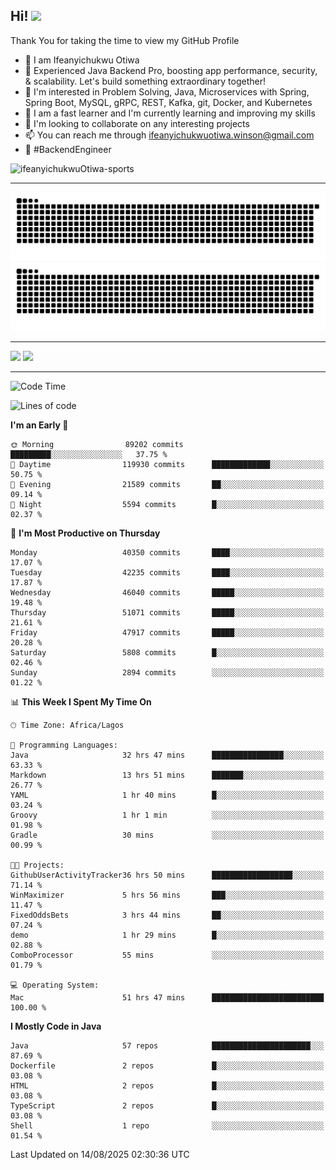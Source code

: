 <!-- BLOG-POST-LIST:START --><!-- BLOG-POST-LIST:END -->

## Hi! <img src="https://media.giphy.com/media/hvRJCLFzcasrR4ia7z/giphy.gif" width="4%"> 

Thank You for taking the time to view my GitHub Profile

- 👋 I am Ifeanyichukwu Otiwa
- 🚀 Experienced Java Backend Pro, boosting app performance, security, & scalability. Let's build something extraordinary together!
- 👀 I'm interested in Problem Solving, Java, Microservices with Spring, Spring Boot, MySQL, gRPC, REST, Kafka, git, Docker, and Kubernetes
- 🌱 I am a fast learner and I'm currently learning and improving my skills
- 💞️ I'm looking to collaborate on any interesting projects
- 📫 You can reach me through ifeanyichukwuotiwa.winson@gmail.com
- 🚀 #BackendEngineer

<p align="left" marginTop="10px"> <img src="https://komarev.com/ghpvc/?username=ifeanyichukwuOtiwa-sports&label=Profile%20views&color=0e75b6&style=for-the-badge" alt="ifeanyichukwuOtiwa-sports" /> </p>

***

<!--🐍📈SNAKEGRAPH / 🌐WEBSITE: https://github.com/Platane/snk -->
![github contribution grid snake animation](https://raw.githubusercontent.com/ifeanyichukwuOtiwa-sports/ifeanyichukwuOtiwa-sports/output/github-contribution-grid-snake-dark.svg#gh-dark-mode-only)![github contribution grid snake animation](https://raw.githubusercontent.com/ifeanyichukwuOtiwa-sports/ifeanyichukwuOtiwa-sports/output/github-contribution-grid-snake.svg#gh-light-mode-only)

***

<p float="left">
  <img float="left" src="https://github-readme-stats.vercel.app/api?username=ifeanyichukwuOtiwa-sports&count_private=true&include_all_commits=true&theme=react&show_icons=true" />
  <img float="right" src="https://github-readme-stats.vercel.app/api/top-langs/?username=ifeanyichukwuOtiwa-sports&layout=compact&show_icons=true&theme=react" /> 
</p>

***



<!--START_SECTION:waka-->
![Code Time](http://img.shields.io/badge/Code%20Time-4%2C091%20hrs%2058%20mins-blue)

![Lines of code](https://img.shields.io/badge/From%20Hello%20World%20I%27ve%20Written-64.3%20million%20lines%20of%20code-blue)

**I'm an Early 🐤** 

```text
🌞 Morning                89202 commits       █████████░░░░░░░░░░░░░░░░   37.75 % 
🌆 Daytime                119930 commits      █████████████░░░░░░░░░░░░   50.75 % 
🌃 Evening                21589 commits       ██░░░░░░░░░░░░░░░░░░░░░░░   09.14 % 
🌙 Night                  5594 commits        █░░░░░░░░░░░░░░░░░░░░░░░░   02.37 % 
```
📅 **I'm Most Productive on Thursday** 

```text
Monday                   40350 commits       ████░░░░░░░░░░░░░░░░░░░░░   17.07 % 
Tuesday                  42235 commits       ████░░░░░░░░░░░░░░░░░░░░░   17.87 % 
Wednesday                46040 commits       █████░░░░░░░░░░░░░░░░░░░░   19.48 % 
Thursday                 51071 commits       █████░░░░░░░░░░░░░░░░░░░░   21.61 % 
Friday                   47917 commits       █████░░░░░░░░░░░░░░░░░░░░   20.28 % 
Saturday                 5808 commits        █░░░░░░░░░░░░░░░░░░░░░░░░   02.46 % 
Sunday                   2894 commits        ░░░░░░░░░░░░░░░░░░░░░░░░░   01.22 % 
```


📊 **This Week I Spent My Time On** 

```text
🕑︎ Time Zone: Africa/Lagos

💬 Programming Languages: 
Java                     32 hrs 47 mins      ████████████████░░░░░░░░░   63.33 % 
Markdown                 13 hrs 51 mins      ███████░░░░░░░░░░░░░░░░░░   26.77 % 
YAML                     1 hr 40 mins        █░░░░░░░░░░░░░░░░░░░░░░░░   03.24 % 
Groovy                   1 hr 1 min          ░░░░░░░░░░░░░░░░░░░░░░░░░   01.98 % 
Gradle                   30 mins             ░░░░░░░░░░░░░░░░░░░░░░░░░   00.99 % 

🐱‍💻 Projects: 
GithubUserActivityTracker36 hrs 50 mins      ██████████████████░░░░░░░   71.14 % 
WinMaximizer             5 hrs 56 mins       ███░░░░░░░░░░░░░░░░░░░░░░   11.47 % 
FixedOddsBets            3 hrs 44 mins       ██░░░░░░░░░░░░░░░░░░░░░░░   07.24 % 
demo                     1 hr 29 mins        █░░░░░░░░░░░░░░░░░░░░░░░░   02.88 % 
ComboProcessor           55 mins             ░░░░░░░░░░░░░░░░░░░░░░░░░   01.79 % 

💻 Operating System: 
Mac                      51 hrs 47 mins      █████████████████████████   100.00 % 
```

**I Mostly Code in Java** 

```text
Java                     57 repos            ██████████████████████░░░   87.69 % 
Dockerfile               2 repos             █░░░░░░░░░░░░░░░░░░░░░░░░   03.08 % 
HTML                     2 repos             █░░░░░░░░░░░░░░░░░░░░░░░░   03.08 % 
TypeScript               2 repos             █░░░░░░░░░░░░░░░░░░░░░░░░   03.08 % 
Shell                    1 repo              ░░░░░░░░░░░░░░░░░░░░░░░░░   01.54 % 
```




 Last Updated on 14/08/2025 02:30:36 UTC
<!--END_SECTION:waka-->

<!--
<p align="center">
![trophy](https://github-profile-trophy.vercel.app/?username=ifeanyichukwuOtiwa-sports&theme=onedark) (https://github.com/ryo-ma/github-profile-trophy)
</p>
-->

<!---
ifeanyi-otiwa/ifeanyi-otiwa is a ✨ special ✨ repository because its `README.md` (this file) appears on your GitHub profile.
You can click the Preview link to take a look at your changes.
--->
